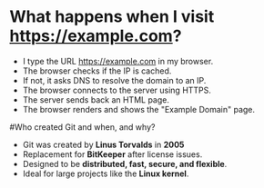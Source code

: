 # What happens when I visit https://example.com?

- I type the URL https://example.com in my browser.
- The browser checks if the IP is cached.
- If not, it asks DNS to resolve the domain to an IP.
- The browser connects to the server using HTTPS.
- The server sends back an HTML page.
- The browser renders and shows the "Example Domain" page.

#Who created Git and when, and why?


- Git was created by **Linus Torvalds** in **2005**
- Replacement for **BitKeeper** after license issues.  
- Designed to be **distributed, fast, secure, and flexible**.  
- Ideal for large projects like the **Linux kernel**.

